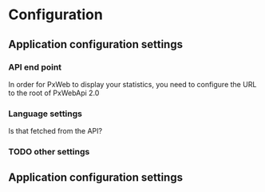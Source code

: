 # Configuration

## Application configuration settings

### API end point
In order for PxWeb to display your statistics, you need to configure the URL to the root of PxWebApi 2.0

### Language settings
Is that fetched from the API?

### TODO other settings


## Application configuration settings